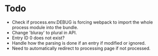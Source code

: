 # Todo

- Check if process.env.DEBUG is forcing webpack to import the whole process module into the bundle.
- Change 'bluray' to plural in API.
- Entry ID 0 does not exist?
- Handle how the parsing is done if an entry if modified or ignored.
- Need to automatically redirect to processing page if not processed.
